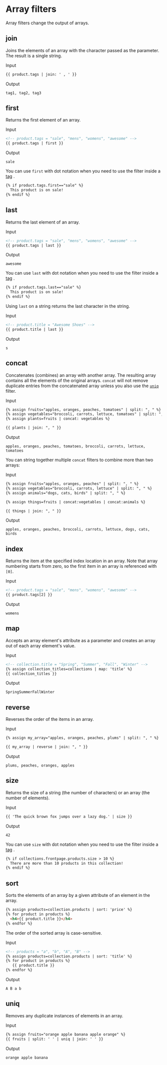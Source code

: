 # Array filters

Array filters change the output of arrays.

## join

Joins the elements of an array with the character passed as the parameter. The result is a single string.

Input

```html
{{ product.tags | join: ' , ' }}
```

Output

```text
tag1, tag2, tag3
```

## first

Returns the first element of an array.

Input

```html
<!-- product.tags = "sale", "mens", "womens", "awesome" -->
{{ product.tags | first }}
```

Output

```text
sale
```

You can use `first` with dot notation when you need to use the filter inside a [tag](/en/themes/liquid/tags) .

```html
{% if product.tags.first=="sale" %}
  This product is on sale!
{% endif %}
```

## last

Returns the last element of an array.

Input

```html
<!-- product.tags = "sale", "mens", "womens", "awesome" -->
{{ product.tags | last }}
```

Output

```text
awesome
```

You can use `last` with dot notation when you need to use the filter inside a [tag](/en/themes/liquid/tags) .

```html
{% if product.tags.last=="sale" %}
  This product is on sale!
{% endif %}
```

Using `last` on a string returns the last character in the string.

Input

```html
<!-- product.title = "Awesome Shoes" -->
{{ product.title | last }}
```

Output

```text
s
```

## concat

Concatenates (combines) an array with another array. The resulting array contains all the elements of the original arrays. `concat` will not remove duplicate entries from the concatenated array unless you also use the [`uniq`](#uniq) filter.

Input

```html
{% assign fruits="apples, oranges, peaches, tomatoes" | split: ", " %}
{% assign vegetables="broccoli, carrots, lettuce, tomatoes" | split: ", " %}
{% assign plants=fruits | concat: vegetables %}

{{ plants | join: ", " }}
```

Output

```text
apples, oranges, peaches, tomatoes, broccoli, carrots, lettuce, tomatoes
```

You can string together multiple `concat` filters to combine more than two arrays:

Input

```html
{% assign fruits="apples, oranges, peaches" | split: ", " %}
{% assign vegetables="broccoli, carrots, lettuce" | split: ", " %}
{% assign animals="dogs, cats, birds" | split: ", " %}

{% assign things=fruits | concat:vegetables | concat:animals %}

{{ things | join: ", " }}
```

Output

```text
apples, oranges, peaches, broccoli, carrots, lettuce, dogs, cats, birds
```

## index

Returns the item at the specified index location in an array. Note that array numbering starts from zero, so the first item in an array is referenced with `[0]`.

Input

```html
<!-- product.tags = "sale", "mens", "womens", "awesome" -->
{{ product.tags[2] }}
```

Output

```text
womens
```

## map

Accepts an array element's attribute as a parameter and creates an array out of each array element's value.

Input

```html
<!-- collection.title = "Spring", "Summer", "Fall", "Winter" -->
{% assign collection_titles=collections | map: 'title' %}
{{ collection_titles }}
```

Output

```text
SpringSummerFallWinter
```

## reverse

Reverses the order of the items in an array.

Input

```html
{% assign my_array="apples, oranges, peaches, plums" | split: ", " %}

{{ my_array | reverse | join: ", " }}
```

Output

```text
plums, peaches, oranges, apples
```

## size

Returns the size of a string (the number of characters) or an array (the number of elements).

Input

```html
{{ 'The quick brown fox jumps over a lazy dog.' | size }}
```

Output

```text
42
```

You can use `size` with dot notation when you need to use the filter inside a [tag](/en/themes/liquid/tags) .

```html
{% if collections.frontpage.products.size > 10 %}
  There are more than 10 products in this collection!
{% endif %}
```

## sort

Sorts the elements of an array by a given attribute of an element in the array.

```html
{% assign products=collection.products | sort: 'price' %}
{% for product in products %}
  <h4>{{ product.title }}</h4>
{% endfor %}
```

The order of the sorted array is case-sensitive.

Input

```html
<!-- products = "a", "b", "A", "B" -->
{% assign products=collection.products | sort: 'title' %}
{% for product in products %}
   {{ product.title }}
{% endfor %}
```

Output

```text
A B a b
```

## uniq

Removes any duplicate instances of elements in an array.

Input

```html
{% assign fruits="orange apple banana apple orange" %}
{{ fruits | split: ' ' | uniq | join: ' ' }}
```

Output

```text
orange apple banana
```
